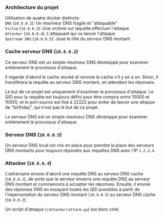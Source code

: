 ### Architecture du projet 

Utilisation de quatre docker distincts:\
`DNS` (`10.0.0.2`): Un résolveur DNS fragile et "attaquable"\
`Victim` (`10.0.0.3`): Une victime sur laquelle effectuer l'attaque\
`Attacker` (`10.0.0.4`): L'attaquant qui va lancer l'attaque\
`Upstream DNS` (`10.0.0.5`): Joue le rôle du serveur DNS montant

### Cache serveur DNS (`10.0.0.2`)

Ce serveur DNS est un simple résolveur DNS développé pour examiner entièrement le processus d'attaque. 

Il regarde d'abord le cache stocké et renvoie le cache s'il y en a un. Sinon, il transférera la requête au serveur DNS montant, en attendant les réponses.

Le but de ce projet est uniquement d'examiner le processus d'attaque. 
Le QID pour la requête est toujours défini pour être compris entre 10000 et 10050, et le port source est fixé à 22222 pour éviter de lancer une attaque de "birthday", qui n'est pas le but de ce projet.

Le serveur DNS est un simple résolveur DNS développé pour examiner entièrement le processus d'attaque.

### Serveur DNS (`10.0.0.5`)

Un serveur DNS local est mis en place pour prendre la place des serveurs DNS montants pour toujours répondre aux requêtes DNS avec l'IP `1.2.3.4`.

### Attacker (`10.0.0.4`)

L'adversaire envoie d'abord une requête DNS au serveur DNS cache (`10.0.0.2`), de sorte que le serveur enverra une requête DNS au serveur DNS montant et commencera à accepter les réponses. Ensuite, il envoie des réponses DNS en essayant toutes les QID possibles à partir de l'impersonation du serveur DNS montant (`10.0.0.5`) au serveur DNS cache (`10.0.0.2`).

Un script d'attaque (`/attacker/attack.py`) est donc créé.